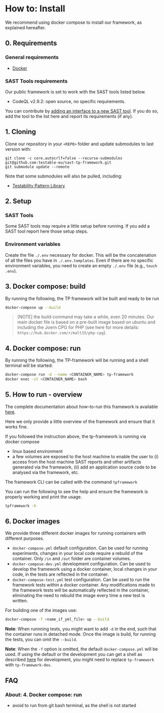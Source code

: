 # How to: Install

We recommend using docker compose to install our framework, as explained hereafter.  

## 0. Requirements

### General requirements

- [Docker](https://docs.docker.com/get-docker/)
<!-- - [Joern CPG for PHP](https://github.com/joernio/querydb-php): you need to have access to this private repository (authentication through SSH). If you have not, get in touch with us. -->

### SAST Tools requirements

Our public framework is set to work with the SAST tools listed below.

- CodeQL v2.9.2: open source, no specific requirements.

You can contribute by [adding an interface to a new SAST tool](./How-to-add-a-SAST-tool.md). If you do so, add the tool to the list here and report its requirements (if any).

## 1. Cloning

Clone our repository in your `<REPO>` folder and update submodules to last version with:

```buildoutcfg
git clone -c core.autocrlf=false --recurse-submodules git@github.com:testable-eu/sast-tp-framework.git
git submodule update --remote
```

Note that some submodules will also be pulled, including:
<!-- - [Joern CPG for PHP](https://github.com/joernio/querydb-php) -->
<!-- - [Joern CPG for JS](https://github.com/ShiftLeftSecurity/js2cpg) -->
<!-- - [Joern](https://github.com/joernio/joern) -->
- [Testability Pattern Library](https://github.com/testable-eu/sast-tp-framework)

## 2. Setup

### SAST Tools

Some SAST tools may require a little setup before running. If you add a SAST tool report here those setup steps.  

### Environment variables

Create the file `./.env` necessary for docker. This will be the concatenation of all the files you have in `./.env.templates`.  Even if there are no specific environment variables, you need to create an empty `./.env` file (e.g., `touch .env`).

## 3. Docker compose: build

By running the following, the TP framework will be built and ready to be run

```bash
docker-compose up --build
```

> [NOTE] the build command may take a while, even 20 minutes. Our main docker file is based on a pre-built image based on ubuntu and including the Joern CPG for PHP (see here for more details: `https://hub.docker.com/r/malt33/php-cpg`).

## 4. Docker compose: run

By running the following, the TP-framework will be running and a shell terminal will be started:

```bash
docker-compose run -d --name <CONTAINER_NAME> tp-framework
docker exec -it <CONTAINER_NAME> bash
```

## 5. How to run - overview

The complete documentation about how-to-run this framework is available [here](./How-to-run-CLI-Usage.md).

Here we only provide a little overview of the framework and ensure that it works fine.

If you followed the instruction above, the tp-framework is running via docker compose

- linux based environment
- a few volumes are exposed to the host machine to enable the user to (i) access from the host machine SAST reports and other artifacts generated via the framework, (ii) add an application source code to be analysed via the framework, etc.

The framework CLI can be called with the command `tpframework`

You can run the following to see the help and ensure the framework is properly working and print the usage.

```bash
tpframework -h
```

## 6. Docker images

We provide three different docker images for running containers with different purposes.

- `docker-compose.yml` default configuration. Can be used for running experiments, changes in your local code require a rebuild of the container. Only `/in` and `/out` folder are container volumes.
- `docker-compose-dev.yml` development configuration. Can be used to develop the framework using a docker container, local changes in your code, in the tests are reflected in the container.
- `docker-compose-test.yml` test configuration. Can be used to run the framework tests within a docker container. Any modifications made to the framework tests will be automatically reflected in the container, eliminating the need to rebuild the image every time a new test is written.

For building one of the images use:

```bash
docker-compose -f <name_if_yml_file> up --build
```

**Note**: When runnning tests, you might want to add `-d` in the end, such that the container runs in detached mode. Once the image is build, for running the tests, you can omit the `--build`.

**Note**: When the `-f` option is omitted, the default `docker-compose.yml` will be used. If using the default or the development you can get a shell as described [here](./How-to-install.md#4-docker-compose-run) for development, you might need to replace `tp-framework` with `tp-framework-dev`.

## FAQ

### About:  4. Docker compose: run

- avoid to run from git bash terminal, as the shell is not started
